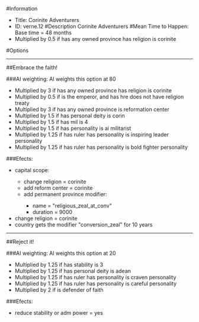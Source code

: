 #Information
 - Title: Corinite Adventurers
 - ID: verne.12
#Description
Corinite Adventurers
#Mean Time to Happen:
Base time = 48 months
 - Multiplied by 0.5 if has any owned province has religion is corinite

#Options

___
##Embrace the faith!

###AI weighting:
AI weights this option at 80
 - Multiplied by 3 if has any owned province has religion is corinite
 - Multiplied by 0.5 if is the emperor, and  has hre does not have religion treaty
 - Multiplied by 3 if has any owned province is reformation center
 - Multiplied by 1.5 if has personal deity is corin
 - Multiplied by 1.5 if has mil is 4
 - Multiplied by 1.5 if has personality is ai militarist
 - Multiplied by 1.25 if has ruler has personality is inspiring leader personality
 - Multiplied by 1.25 if has ruler has personality is bold fighter personality


###Efects:<ul><li>capital scope:</li><ul><li>change religion = corinite</li><li>add reform center = corinite</li><li>add permanent province modifier:</li><ul><li>name = "religious_zeal_at_conv"</li><li>duration = 9000</li></ul></ul><li>change religion = corinite</li><li>country gets the modifier "conversion_zeal" for 10 years</li></ul>

___
##Reject it!

###AI weighting:
AI weights this option at 20
 - Multiplied by 1.25 if has stability is 3
 - Multiplied by 1.25 if has personal deity is adean
 - Multiplied by 1.25 if has ruler has personality is craven personality
 - Multiplied by 1.25 if has ruler has personality is careful personality
 - Multiplied by 2 if is defender of faith


###Efects:<ul><li>reduce stability or adm power = yes</li></ul>
